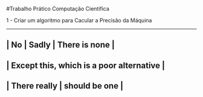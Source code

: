 #Trabalho Prático Computação Cientifica

1 - Criar um algoritmo para Cacular a Precisão da Máquina


--------------------------------------------------
| No | Sadly        | There is none              |
--------------------------------------------------
| Except this, which is a poor alternative       |
--------------------------------------------------
| There really      | should be one              |
--------------------------------------------------
